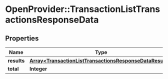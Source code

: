 # OpenProvider::TransactionListTransactionsResponseData

## Properties
Name | Type | Description | Notes
------------ | ------------- | ------------- | -------------
**results** | [**Array&lt;TransactionListTransactionsResponseDataResults&gt;**](TransactionListTransactionsResponseDataResults.md) |  | [optional] 
**total** | **Integer** |  | [optional] 

